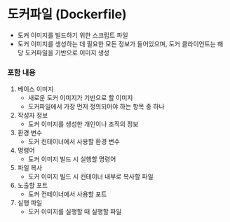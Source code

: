 # 도커파일 (Dockerfile)
* 도커 이미지를 빌드하기 위한 스크립트 파일
* 도커 이미지를 생성하는 데 필요한 모든 정보가 들어있으며, 도커 클라이언트는 해당 도커파일을 기반으로 이미지 생성
### 포함 내용
1. 베이스 이미지
	* 새로운 도커 이미지가 기반으로 할 이미지
    * 도커파일에서 가장 먼저 정의되어야 하는 항목 중 하나
2. 작성자 정보
	* 도커 이미지를 생성한 개인이나 조직의 정보
3. 환경 변수
	* 도커 컨테이너에서 사용할 환경 변수
4. 명령어
	* 도커 이미지 빌드 시 실행할 명령어
5. 파일 복사
	* 도커 이미지 빌드 시 컨테이너 내부로 복사할 파일
6. 노출할 포트
	* 도커 컨테이너에서 사용할 포트
7. 실행 파일
	* 도커 이미지를 실행할 때 실행할 파일

